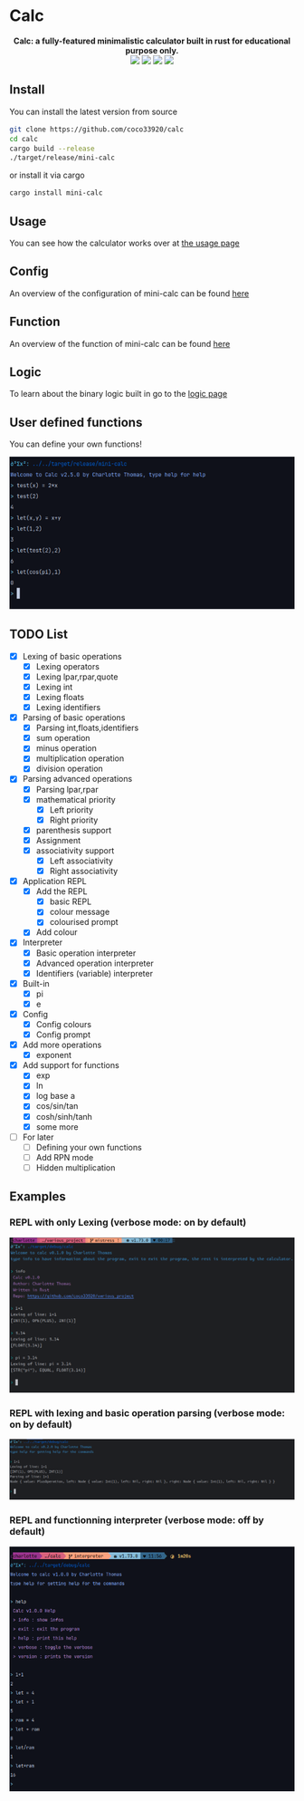 # Calc

<div align="center">

<span style="font-weight:bold">Calc: a fully-featured minimalistic calculator built in rust for educational purpose only.</span>
<br/>
<a href="https://github.com/coco33920/calc/actions/workflows/rust-test.yml"><img src="https://github.com/coco33920/calc/actions/workflows/rust-test.yml/badge.svg"></a>
<a href="https://github.com/coco33920/calc/releases/latest"><img src="https://img.shields.io/github/v/release/coco33920/calc.svg?include_prereleases=&sort=semver&color=f7a8d8"></a>
<a href="https://crates.io/crates/mini-calc"><img src="https://img.shields.io/crates/v/mini-calc?link=https%3A%2F%2Fcrates.io%2Fcrates%2Fmini-calc"></a>
<a href="https://github.com/coco33920/calc/blob/master/LICENSE"><img src="https://img.shields.io/crates/l/mini-calc?link=https%3A%2F%2Fgithub.com%2coco33920%2Fcalc%2Fblob%2Fmaster%2FLICENCE"></a>

</div>

## Install

You can install the latest version from source

```bash 
git clone https://github.com/coco33920/calc
cd calc 
cargo build --release
./target/release/mini-calc
```

or install it via cargo

```bash 
cargo install mini-calc
```

## Usage

You can see how the calculator works over at [the usage page](usage.md)

## Config

An overview of the configuration of mini-calc can be found [here](config.md)

## Function 

An overview of the function of mini-calc can be found [here](function.md) 

## Logic

To learn about the binary logic built in go to the [logic page](logic.md)

## User defined functions

You can define your own functions!

![img.png](assets/user_defined.png)

## TODO List

- [X] Lexing of basic operations
  - [X] Lexing operators
  - [X] Lexing lpar,rpar,quote
  - [X] Lexing int
  - [X] Lexing floats
  - [X] Lexing identifiers
- [X] Parsing of basic operations
  - [X] Parsing int,floats,identifiers
  - [X] sum operation
  - [X] minus operation
  - [X] multiplication operation
  - [X] division operation
- [X] Parsing advanced operations
  - [X] Parsing lpar,rpar
  - [X] mathematical priority
    - [X] Left priority
    - [X] Right priority
  - [X] parenthesis support
  - [X] Assignment
  - [X] associativity support
    - [X] Left associativity
    - [X] Right associativity
- [X] Application REPL
  - [X] Add the REPL
    - [X] basic REPL
    - [X] colour message
    - [X] colourised prompt
  - [X] Add colour
- [X] Interpreter
  - [X] Basic operation interpreter
  - [X] Advanced operation interpreter
  - [X] Identifiers (variable) interpreter
- [X] Built-in
  - [X] pi
  - [X] e
- [X] Config
  - [X] Config colours
  - [X] Config prompt
- [X] Add more operations
  - [X] exponent
- [X] Add support for functions
  - [X] exp
  - [X] ln
  - [X] log base a
  - [X] cos/sin/tan
  - [X] cosh/sinh/tanh
  - [X] some more
- [ ] For later
  - [ ] Defining your own functions
  - [ ] Add RPN mode
  - [ ] Hidden multiplication

## Examples

### REPL with only Lexing (verbose mode: on by default)

![](assets/test_lexing.png)

### REPL with lexing and basic operation parsing (verbose mode: on by default)

![](assets/test_parsing_basic_operations.png)

### REPL and functionning interpreter (verbose mode: off by default)

![](assets/test_interpreter.png)